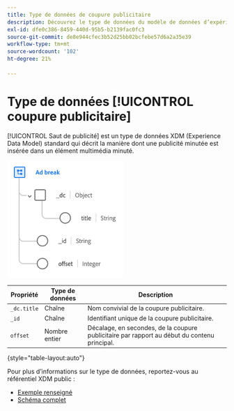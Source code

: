 ```yaml
---
title: Type de données de coupure publicitaire
description: Découvrez le type de données du modèle de données d’expérience (XDM) de coupure publicitaire.
exl-id: dfe0c386-8459-440d-95b5-b2139fac0fc3
source-git-commit: de8e944cfec3b52d25bb02bcfebe57d6a2a35e39
workflow-type: tm+mt
source-wordcount: '102'
ht-degree: 21%

---
```


# Type de données [!UICONTROL coupure publicitaire]

[!UICONTROL Saut de publicité] est un type de données XDM (Experience Data Model) standard qui décrit la manière dont une publicité minutée est insérée dans un élément multimédia minuté.

![Structure de type de données](../images/data-types/ad-break.png)

| Propriété | Type de données | Description |
| --- | --- | --- |
| `_dc.title` | Chaîne | Nom convivial de la coupure publicitaire. |
| `_id` | Chaîne | Identifiant unique de la coupure publicitaire. |
| `offset` | Nombre entier | Décalage, en secondes, de la coupure publicitaire par rapport au début du contenu principal. |

{style="table-layout:auto"}

Pour plus d’informations sur le type de données, reportez-vous au référentiel XDM public :

* [Exemple renseigné](https://github.com/adobe/xdm/blob/master/components/datatypes/marketing/advertising-break.example.1.json)
* [Schéma complet](https://github.com/adobe/xdm/blob/master/components/datatypes/marketing/advertising-break.schema.json)
